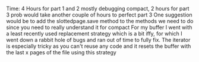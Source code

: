 Time: 4 Hours for part 1 and 2 mostly debugging compact, 2 hours for part 3 prob would take another couple of hours to perfect part 3
One suggestion would be to add the slottedpage.save method to the methods we need to do since you need to really understand it for compact 
For my buffer I went with a least recently used replacement strategy which is a bit iffy, for which I went 
down a rabbit hole of bugs and ran out of time to fully fix. The iterator is especially tricky as you can't reuse any code and it resets the buffer with the last x pages of the file using this strategy
